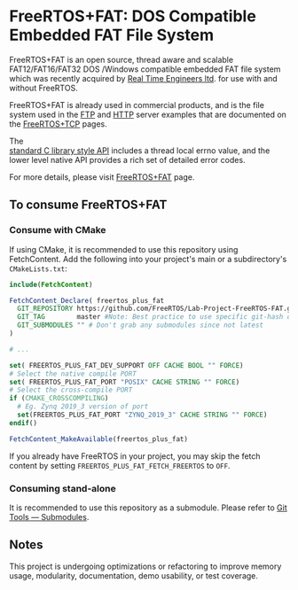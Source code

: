 # FreeRTOS+FAT: DOS Compatible Embedded FAT File System

FreeRTOS+FAT is an open source, thread aware and scalable FAT12/FAT16/FAT32 DOS
/Windows compatible embedded FAT file system which was recently acquired by
[Real Time Engineers ltd](). for use with and without FreeRTOS.

FreeRTOS+FAT is already used in commercial products, and is the file system
used in the
[FTP](https://www.freertos.org/FreeRTOS-Plus/FreeRTOS_Plus_TCP/FTP_Server.html)
and
[HTTP](https://www.freertos.org/FreeRTOS-Plus/FreeRTOS_Plus_TCP/HTTP_web_Server.html)
server examples that are documented on the
[FreeRTOS+TCP](https://www.freertos.org/FreeRTOS-Plus/FreeRTOS_Plus_TCP/index.html)
pages.

The     
[standard C library style API](https://www.freertos.org/FreeRTOS-Plus/FreeRTOS_Plus_FAT/Standard_File_System_API.html)
includes a thread local errno value, and the lower level native API provides a
rich set of detailed error codes.

For more details, please visit
[FreeRTOS+FAT](https://www.freertos.org/FreeRTOS-Plus/FreeRTOS_Plus_FAT/index.html) page.

## To consume FreeRTOS+FAT

### Consume with CMake

If using CMake, it is recommended to use this repository using FetchContent.
Add the following into your project's main or a subdirectory's `CMakeLists.txt`:

```cmake
include(FetchContent)

FetchContent_Declare( freertos_plus_fat
  GIT_REPOSITORY https://github.com/FreeRTOS/Lab-Project-FreeRTOS-FAT.git
  GIT_TAG        master #Note: Best practice to use specific git-hash or tagged version
  GIT_SUBMODULES "" # Don't grab any submodules since not latest
)

# ...

set( FREERTOS_PLUS_FAT_DEV_SUPPORT OFF CACHE BOOL "" FORCE)
# Select the native compile PORT
set( FREERTOS_PLUS_FAT_PORT "POSIX" CACHE STRING "" FORCE)
# Select the cross-compile PORT
if (CMAKE_CROSSCOMPILING)
  # Eg. Zynq 2019_3 version of port
  set(FREERTOS_PLUS_FAT_PORT "ZYNQ_2019_3" CACHE STRING "" FORCE)
endif()

FetchContent_MakeAvailable(freertos_plus_fat)
```

If you already have FreeRTOS in your project, you may skip the fetch content by setting
`FREERTOS_PLUS_FAT_FETCH_FREERTOS` to `OFF`.

### Consuming stand-alone

It is recommended to use this repository as a submodule. Please refer to
[Git Tools — Submodules](https://git-scm.com/book/en/v2/Git-Tools-Submodules).

## Notes

This project is undergoing optimizations or refactoring to improve memory usage,
modularity, documentation, demo usability, or test coverage.
